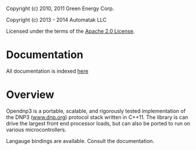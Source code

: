 Copyright (c) 2010, 2011 Green Energy Corp.

Copyright (c) 2013 - 2014 Automatak LLC

Licensed under the terms of the [Apache 2.0 License](http://www.apache.org/licenses/LICENSE-2.0.html).

Documentation
=============

All documentation is indexed [here](http://dnp3.github.io)
  
  
Overview
========

Opendnp3 is a portable, scalable, and rigorously tested implementation 
of the DNP3 (www.dnp.org) protocol stack written in C++11. The library 
is can drive the largest front end processor loads, but can also be
ported to run on various microcontrollers.

Langauge bindings are available. Consult the documentation.
